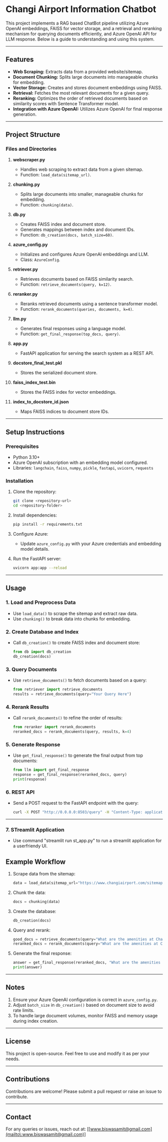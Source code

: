# Changi Airport Information Chatbot

This project implements a RAG based ChatBot pipeline utilizing Azure OpenAI embeddings, FAISS for vector storage, and a retrieval and reranking mechanism for querying documents efficiently, and Azure OpenAI API for LLM response. Below is a guide to understanding and using this system.

---

## Features

- **Web Scraping:** Extracts data from a provided website/sitemap.
- **Document Chunking:** Splits large documents into manageable chunks for embedding.
- **Vector Storage:** Creates and stores document embeddings using FAISS.
- **Retrieval:** Fetches the most relevant documents for a given query.
- **Reranking:** Optimizes the order of retrieved documents based on similarity scores with Sentence Transformer model.
- **Integration with Azure OpenAI:** Utilizes Azure OpenAI for final response generation.

---

## Project Structure

### Files and Directories

1. **webscraper.py**

   - Handles web scraping to extract data from a given sitemap.
   - Function: `load_data(sitemap_url)`.

2. **chunking.py**

   - Splits large documents into smaller, manageable chunks for embedding.
   - Function: `chunking(data)`.

3. **db.py**

   - Creates FAISS index and document store.
   - Generates mappings between index and document IDs.
   - Function: `db_creation(docs, batch_size=60)`.

4. **azure\_config.py**

   - Initializes and configures Azure OpenAI embeddings and LLM.
   - Class: `AzureConfig`.

5. **retriever.py**

   - Retrieves documents based on FAISS similarity search.
   - Function: `retrieve_documents(query, k=12)`.

6. **reranker.py**

   - Reranks retrieved documents using a sentence transformer model.
   - Function: `rerank_documents(queries, documents, k=4)`.

7. **llm.py**

   - Generates final responses using a language model.
   - Function: `get_final_response(top_docs, query)`.

8. **app.py**

   - FastAPI application for serving the search system as a REST API.

9. **docstore_final_test.pkl**

   - Stores the serialized document store.

10. **faiss_index_test.bin**

    - Stores the FAISS index for vector embeddings.

11. **index_to_docstore_id.json**

    - Maps FAISS indices to document store IDs.

---

## Setup Instructions

### Prerequisites

- Python 3.10+
- Azure OpenAI subscription with an embedding model configured.
- Libraries: `langchain`, `faiss`, `numpy`, `pickle`, `fastapi`, `uvicorn`, `requests`

### Installation

1. Clone the repository:

   ```bash
   git clone <repository-url>
   cd <repository-folder>
   ```

2. Install dependencies:

   ```bash
   pip install -r requirements.txt
   ```

3. Configure Azure:

   - Update `azure_config.py` with your Azure credentials and embedding model details.

4. Run the FastAPI server:

   ```bash
   uvicorn app:app --reload
   ```

---

## Usage

### 1. Load and Preprocess Data

- Use `load_data()` to scrape the sitemap and extract raw data.
- Use `chunking()` to break data into chunks for embedding.

### 2. Create Database and Index

- Call `db_creation()` to create FAISS index and document store:
  ```python
  from db import db_creation
  db_creation(docs)
  ```

### 3. Query Documents

- Use `retrieve_documents()` to fetch documents based on a query:
  ```python
  from retriever import retrieve_documents
  results = retrieve_documents(query="Your Query Here")
  ```

### 4. Rerank Results

- Call `rerank_documents()` to refine the order of results:
  ```python
  from reranker import rerank_documents
  reranked_docs = rerank_documents(query, results, k=4)
  ```

### 5. Generate Response

- Use `get_final_response()` to generate the final output from top documents:
  ```python
  from llm import get_final_response
  response = get_final_response(reranked_docs, query)
  print(response)
  ```

### 6. REST API

- Send a POST request to the FastAPI endpoint with the query:
  ```bash
  curl -X POST "http://0.0.0.0:8503/query" -H "Content-Type: application/json" -d '{"query": "Your Query Here"}'
  ```

---

### 7. STreamlit Application
- Use command "streamlit run st_app.py" to run a streamlit application for a userfriendy UI.

## Example Workflow

1. Scrape data from the sitemap:

   ```python
   data = load_data(sitemap_url="https://www.changiairport.com/sitemap.xml")
   ```

2. Chunk the data:

   ```python
   docs = chunking(data)
   ```

3. Create the database:

   ```python
   db_creation(docs)
   ```

4. Query and rerank:

   ```python
   good_docs = retrieve_documents(query="What are the amenities at Changi Airport?")
   reranked_docs = rerank_documents(query="What are the amenities at Changi Airport?", documents=good_docs)
   ```

5. Generate the final response:

   ```python
   answer = get_final_response(reranked_docs, "What are the amenities at Changi Airport?")
   print(answer)
   ```

---

## Notes

1. Ensure your Azure OpenAI configuration is correct in `azure_config.py`.
2. Adjust `batch_size` in `db_creation()` based on document size to avoid rate limits.
3. To handle large document volumes, monitor FAISS and memory usage during index creation.

---

## License

This project is open-source. Feel free to use and modify it as per your needs.

---

## Contributions

Contributions are welcome! Please submit a pull request or raise an issue to contribute.

---

## Contact

For any queries or issues, reach out at: [[www.biswasamit@gmail.com](mailto\:www.biswasamit@gmail.com)]

